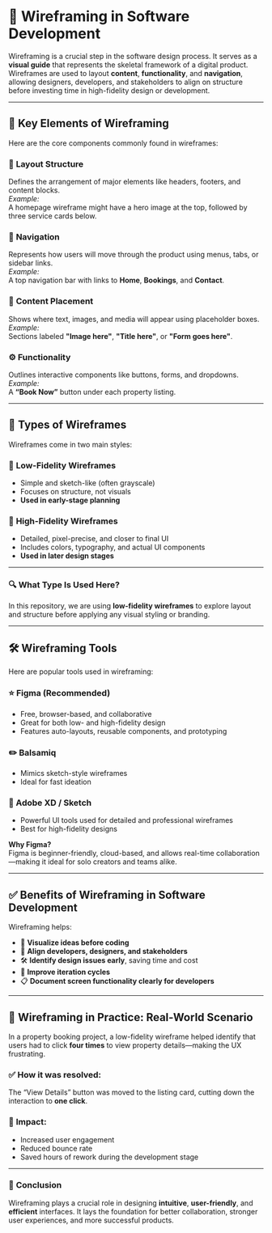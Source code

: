 # 📐 Wireframing in Software Development

Wireframing is a crucial step in the software design process. It serves as a **visual guide** that represents the skeletal framework of a digital product. Wireframes are used to layout **content**, **functionality**, and **navigation**, allowing designers, developers, and stakeholders to align on structure before investing time in high-fidelity design or development.

---

## 🔑 Key Elements of Wireframing

Here are the core components commonly found in wireframes:

### 🧱 **Layout Structure**
Defines the arrangement of major elements like headers, footers, and content blocks.  
*Example:*  
A homepage wireframe might have a hero image at the top, followed by three service cards below.

### 🧭 **Navigation**
Represents how users will move through the product using menus, tabs, or sidebar links.  
*Example:*  
A top navigation bar with links to **Home**, **Bookings**, and **Contact**.

### 📝 **Content Placement**
Shows where text, images, and media will appear using placeholder boxes.  
*Example:*  
Sections labeled **"Image here"**, **"Title here"**, or **"Form goes here"**.

### ⚙️ **Functionality**
Outlines interactive components like buttons, forms, and dropdowns.  
*Example:*  
A **“Book Now”** button under each property listing.

---

## 🧾 Types of Wireframes

Wireframes come in two main styles:

### 🔹 **Low-Fidelity Wireframes**
- Simple and sketch-like (often grayscale)
- Focuses on structure, not visuals
- **Used in early-stage planning**

### 🔸 **High-Fidelity Wireframes**
- Detailed, pixel-precise, and closer to final UI
- Includes colors, typography, and actual UI components
- **Used in later design stages**

---

### 🔍 What Type Is Used Here?

In this repository, we are using **low-fidelity wireframes** to explore layout and structure before applying any visual styling or branding.

---

## 🛠️ Wireframing Tools

Here are popular tools used in wireframing:

### ⭐ **Figma** (Recommended)
- Free, browser-based, and collaborative
- Great for both low- and high-fidelity design
- Features auto-layouts, reusable components, and prototyping

### ✏️ Balsamiq
- Mimics sketch-style wireframes
- Ideal for fast ideation

### 🧰 Adobe XD / Sketch
- Powerful UI tools used for detailed and professional wireframes
- Best for high-fidelity designs

**Why Figma?**  
Figma is beginner-friendly, cloud-based, and allows real-time collaboration—making it ideal for solo creators and teams alike.

---

## ✅ Benefits of Wireframing in Software Development

Wireframing helps:

- 🧭 **Visualize ideas before coding**
- 🤝 **Align developers, designers, and stakeholders**
- 🛠️ **Identify design issues early**, saving time and cost
- 🔄 **Improve iteration cycles**
- 📋 **Document screen functionality clearly for developers**

---

## 📖 Wireframing in Practice: Real-World Scenario

In a property booking project, a low-fidelity wireframe helped identify that users had to click **four times** to view property details—making the UX frustrating.

### ✅ **How it was resolved:**
The “View Details” button was moved to the listing card, cutting down the interaction to **one click**.

### 🧠 **Impact:**
- Increased user engagement  
- Reduced bounce rate  
- Saved hours of rework during the development stage

---

### 🎯 **Conclusion**
Wireframing plays a crucial role in designing **intuitive**, **user-friendly**, and **efficient** interfaces. It lays the foundation for better collaboration, stronger user experiences, and more successful products.

